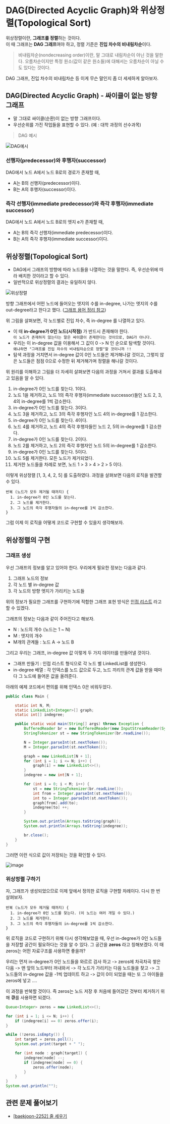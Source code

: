 # DAG(Directed Acyclic Graph)와 위상정렬(Topological Sort)

위상정렬이란, **그래프를 정렬**하는 것이다.  
이 때 그래프는 **DAG 그래프**여야 하고, 정렬 기준은 **진입 차수의 비내림차순**이다.

> 비내림차순(nondecreasing order)이란, 말 그대로 내림차순이 아닌 것을 말한다.
> 오름차순이지만 특정 원소(값이 같은 원소들)에 대해서는 오름차순이 아닐 수도 있다는 것이다.

DAG 그래프, 진입 차수의 비내림차순 등 이게 무슨 말인지 좀 더 세세하게 알아보자.

## DAG(Directed Acyclic Graph) - 싸이클이 없는 방향 그래프

- 말 그대로 싸이클(순환)이 없는 방향 그래프이다. 
- 우선순위를 가진 작업들을 표현할 수 있다. (예 : 대학 과정의 선수과목)

> DAG 예시

![DAG예시](https://user-images.githubusercontent.com/22045163/90796313-19e8e580-e34a-11ea-99cb-9f3c4a8cbc55.jpg)


### 선행자(predecessor)와 후행자(successor)

DAG에서 노드 A에서 노드 B로의 경로가 존재할 때, 
- A는 B의 선행자(predecessor)이다.
- B는 A의 후행자(successor)이다.

### 즉각 선행자(immediate predecessor)와 즉각 후행자(immediate successor)

DAG에서 노드 A에서 노드 B로의 엣지 e가 존재할 때, 
- A는 B의 즉각 선행자(immediate predecessor)이다.
- B는 A의 즉각 후행자(immediate successor)이다.

## 위상정렬(Topological Sort)

- DAG에서 그래프의 방향에 따라 노드들을 나열하는 것을 말한다. 즉, 우선순위에 따라 배치한 것이라고 할 수 있다.
- 일반적으로 위상정렬의 결과는 유일하지 않다.

![위상정렬](https://user-images.githubusercontent.com/22045163/90590514-b496d680-e21b-11ea-9f23-29f3e571be24.jpg)

방향 그래프에서 어떤 노드에 들어오는 엣지의 수를 in-degree, 나가는 엣지의 수를 out-degree라고 한다고 했다. ([그래프 용어 정리 참고](https://github.com/Seogeurim/Algorithm-practice/blob/master/notes/Graph/Graph.md#%EA%B7%B8%EB%9E%98%ED%94%84-%EC%9A%A9%EC%96%B4))

위 그림을 살펴보면, 각 노드별로 진입 차수, 즉 in-degree 를 나열하고 있다. 
- 이 때 **in-degree가 0인 노드(시작점)** 가 반드시 존재해야 한다.  
  `이 노드가 존재하지 않는다는 말은 싸이클이 존재한다는 것이므로, DAG가 아니다.`
- 우리는 이 in-degree 값을 이용해서 그 값이 0 -> N 인 순으로 탐색할 것이다.  
  `왜냐하면 "그래프를 진입 차수의 비내림차순으로 정렬"할 것이니까 !!`
- 탐색 과정을 거치면서 in-degree 값이 0인 노드들은 제거해나갈 것이고, 그렇지 않은 노드들은 점점 0으로 수정한 뒤 제거해가며 정렬을 해나갈 것이다.

위 원리를 이해하고 그림을 더 자세히 살펴보면 다음의 과정을 거쳐서 결과를 도출해내고 있음을 알 수 있다.

1. in-degree가 0인 노드를 찾는다. 1이다.
2. 노드 1을 제거하고, 노드 1의 즉각 후행자(immediate successor)들인 노드 2, 3, 4의 in-degree를 1씩 감소한다.
3. in-degree가 0인 노드를 찾는다. 3이다.
4. 노드 3을 제거하고, 노드 3의 즉각 후행자인 노드 4의 in-degree를 1 감소한다.
5. in-degree가 0인 노드를 찾는다. 4이다.
6. 노드 4를 제거하고, 노드 4의 즉각 후행자들인 노드 2, 5의 in-degree를 1 감소한다.
7. in-degree가 0인 노드를 찾는다. 2이다.
8. 노드 2를 제거하고, 노드 2의 즉각 후행자인 노드 5의 in-degree를 1 감소한다.
9. in-degree가 0인 노드를 찾는다. 5이다.
10. 노드 5를 제거한다. 모든 노드가 제거되었다.
11. 제거한 노드들을 차례로 보면, 노드 1 > 3 > 4 > 2 > 5 이다.

이렇게 위상정렬 [1, 3, 4, 2, 5] 를 도출하였다. 과정을 살펴보면 다음의 로직을 발견할 수 있다.

```
반복 (노드가 모두 제거될 때까지) {
  1. in-degree가 0인 노드를 찾는다.
  2. 그 노드를 제거한다.
  3. 그 노드의 즉각 후행자들의 in-degree를 1씩 감소한다.
}
```

그럼 이제 이 로직을 어떻게 코드로 구현할 수 있을지 생각해보자.

## 위상정렬의 구현

### 그래프 생성

우선 그래프의 정보를 알고 있어야 한다. 우리에게 필요한 정보는 다음과 같다.

1. 그래프 노드의 정보
2. 각 노드 별 in-degree 값
3. 각 노드의 방향 엣지가 가리키는 노드들

위의 정보가 필요한 그래프를 구현하기에 적합한 그래프 표현 방식은 [인접 리스트](https://github.com/Seogeurim/Algorithm-practice/blob/master/notes/Graph/Graph.md#%EC%9D%B8%EC%A0%91-%EB%A6%AC%EC%8A%A4%ED%8A%B8-adjacent-list) 라고 할 수 있겠다. 

그래프의 정보는 다음과 같이 주어진다고 해보자.

- N : 노드의 개수 (노드는 1 ~ N)
- M : 엣지의 개수
- M개의 관계들 : 노드 A -> 노드 B

그리고 우리는 그래프, in-degree 값 이렇게 두 가지 데이터를 만들어낼 것이다.

- 그래프 만들기 : 인접 리스트 형식으로 각 노드 별 LinkedList를 생성한다.
- in-degree 배열 : 각 인덱스를 노드 값으로 두고, 노드 끼리의 관계 값을 받을 때마다 그 노드에 들어온 값을 올려준다.

아래의 예제 코드에서 편의를 위해 인덱스 0은 비워두었다.

```java
public class Main {

    static int N, M;
    static LinkedList<Integer>[] graph;
    static int[] indegree;

    public static void main(String[] args) throws Exception {
        BufferedReader br = new BufferedReader(new InputStreamReader(System.in));
        StringTokenizer st = new StringTokenizer(br.readLine());

        N = Integer.parseInt(st.nextToken());
        M = Integer.parseInt(st.nextToken());

        graph = new LinkedList[N + 1];
        for (int i = 1; i <= N; i++) {
            graph[i] = new LinkedList<>();
        }
        indegree = new int[N + 1];

        for (int i = 0; i < M; i++) {
            st = new StringTokenizer(br.readLine());
            int from = Integer.parseInt(st.nextToken());
            int to = Integer.parseInt(st.nextToken());
            graph[from].add(to);
            indegree[to] ++;
        }

        System.out.println(Arrays.toString(graph));
        System.out.println(Arrays.toString(indegree));

        br.close();
    }
}

```

그러면 이런 식으로 값이 저장되는 것을 확인할 수 있다.

![image](https://user-images.githubusercontent.com/22045163/90595659-4ad0f980-e228-11ea-9df1-7ce1cd393caf.png)

### 위상정렬 구하기

자, 그래프가 생성되었으므로 이제 앞에서 정의한 로직을 구현할 차례이다. 다시 한 번 살펴보자.

```
반복 (노드가 모두 제거될 때까지) {
  1. in-degree가 0인 노드를 찾는다. (이 노드는 여러 개일 수 있다.)
  2. 그 노드를 제거한다.
  3. 그 노드의 즉각 후행자들의 in-degree를 1씩 감소한다.
}
```

위 로직을 코드로 구현하기 위해 다시 생각해보았을 때, 우선 in-degree가 0인 노드들을 저장할 공간이 필요하다는 것을 알 수 있다. 그 공간을 **zeros** 라고 칭해보겠다. 이 때 zeros는 어떤 자료구조를 사용하면 좋을까?

우리는 먼저 in-degree가 0인 노드들을 와르르 검사 하고 -> zeros에 차곡차곡 쌓은 다음 -> 맨 앞의 노드부터 꺼내와서 -> 각 노드가 가리키는 다음 노드들을 찾고 -> 그 노드들의 in-degree 값을 -1씩 업데이트 하고 -> 값이 0이 되었을 때는 또 그 아이들을 zeros에 넣고 ....

이 과정을 반복할 것이다. 즉 zeros는 노드 저장 후 처음에 들어갔던 것부터 제거하기 위해 **큐**를 사용하면 되겠다.

```java
Queue<Integer> zeros = new LinkedList<>();

for (int i = 1; i <= N; i++) {
    if (indegree[i] == 0) zeros.offer(i);
}

while (!zeros.isEmpty()) {
    int target = zeros.poll();
    System.out.print(target + " ");

    for (int node : graph[target]) {
        indegree[node] --;
        if (indegree[node] == 0) {
            zeros.offer(node);
        }
    }
}
System.out.println("");
```

## 관련 문제 풀어보기

- [[baekjoon-2252] 줄 세우기](https://github.com/Seogeurim/Algorithm-practice/blob/master/src/Graph/P2252)